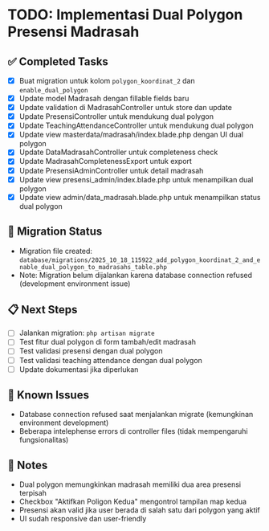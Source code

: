 # TODO: Implementasi Dual Polygon Presensi Madrasah

## ✅ Completed Tasks
- [x] Buat migration untuk kolom `polygon_koordinat_2` dan `enable_dual_polygon`
- [x] Update model Madrasah dengan fillable fields baru
- [x] Update validation di MadrasahController untuk store dan update
- [x] Update PresensiController untuk mendukung dual polygon
- [x] Update TeachingAttendanceController untuk mendukung dual polygon
- [x] Update view masterdata/madrasah/index.blade.php dengan UI dual polygon
- [x] Update DataMadrasahController untuk completeness check
- [x] Update MadrasahCompletenessExport untuk export
- [x] Update PresensiAdminController untuk detail madrasah
- [x] Update view presensi_admin/index.blade.php untuk menampilkan dual polygon
- [x] Update view admin/data_madrasah.blade.php untuk menampilkan status dual polygon

## 🔄 Migration Status
- Migration file created: `database/migrations/2025_10_18_115922_add_polygon_koordinat_2_and_enable_dual_polygon_to_madrasahs_table.php`
- Note: Migration belum dijalankan karena database connection refused (development environment issue)

## 📋 Next Steps
- [ ] Jalankan migration: `php artisan migrate`
- [ ] Test fitur dual polygon di form tambah/edit madrasah
- [ ] Test validasi presensi dengan dual polygon
- [ ] Test validasi teaching attendance dengan dual polygon
- [ ] Update dokumentasi jika diperlukan

## 🐛 Known Issues
- Database connection refused saat menjalankan migrate (kemungkinan environment development)
- Beberapa intelephense errors di controller files (tidak mempengaruhi fungsionalitas)

## 📝 Notes
- Dual polygon memungkinkan madrasah memiliki dua area presensi terpisah
- Checkbox "Aktifkan Poligon Kedua" mengontrol tampilan map kedua
- Presensi akan valid jika user berada di salah satu dari polygon yang aktif
- UI sudah responsive dan user-friendly
